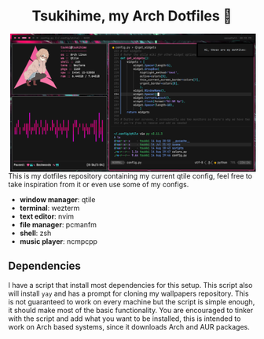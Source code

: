 <h1 align=center>Tsukihime, my Arch Dotfiles 🌙</h1>
<img src="rice.png" alt="img" align="right" width="500px">

This is my dotfiles repository containing my current qtile config, feel free to take inspiration from it or even use some of my configs.

- **window manager**: qtile
- **terminal**: wezterm
- **text editor**: nvim
- **file manager**: pcmanfm
- **shell**: zsh
- **music player**: ncmpcpp

## Dependencies
I have a script that install most dependencies for this setup. This script also will install `yay` and has a prompt for cloning my wallpapers repository. This is not guaranteed to work on every machine but the script is simple enough, it should make most of the basic functionality. You are encouraged to tinker with the script and add what you want to be installed, this is intended to work on Arch based systems, since it downloads Arch and AUR packages.
